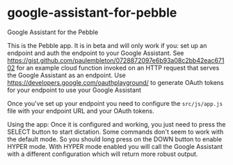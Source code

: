 # google-assistant-for-pebble
Google Assistant for the Pebble

This is the Pebble app. It is in beta and will only work if you: set up an endpoint and auth the endpoint to your Google Assistant. 
See https://gist.github.com/paulembleton/0728872097e6b93a08c2bb42eac67102 for an example cloud function invoked on an HTTP request that serves the Google Assistant as an endpoint.
Use https://developers.google.com/oauthplayground/ to generate OAuth tokens for your endpoint to use your Google Assistant

Once you've set up your endpoint you need to configure the `src/js/app.js` file with your endpoint URL and your OAuth tokens.

Using the app:
Once it is configured and working, you just need to press the SELECT button to start dictation. Some commands don't seem to work with the default mode. So you should long press on the DOWN button to enable HYPER mode. With HYPER mode enabled you will call the Google Assistant with a different configuration which will return more robust output.
